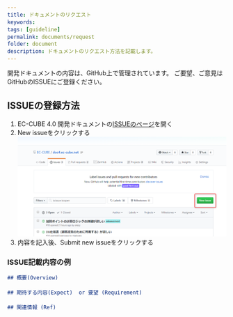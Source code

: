 ```yaml
---
title: ドキュメントのリクエスト
keywords: 
tags: [guideline]
permalink: documents/request
folder: document
description: ドキュメントのリクエスト方法を記載します。
---
```



開発ドキュメントの内容は、GitHub上で管理されています。
ご要望、ご意見はGitHubのISSUEにご登録ください。

## ISSUEの登録方法

1. EC-CUBE 4.0 開発ドキュメントの[ISSUEのページ](https://github.com/EC-CUBE/doc4.ec-cube.net/issues)を開く
1. New issueをクリックする   
![New issueの作成](/images/github/img-github-issue.png)
1. 内容を記入後、Submit new issueをクリックする


### ISSUE記載内容の例  

```markdown
## 概要(Overview)

## 期待する内容(Expect)  or 要望 (Requirement)

## 関連情報 (Ref)
```

